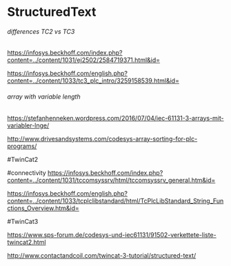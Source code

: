 # StructuredText


###### differences TC2 vs TC3
https://infosys.beckhoff.com/index.php?content=../content/1031/ej2502/2584719371.html&id=

https://infosys.beckhoff.com/english.php?content=../content/1033/tc3_plc_intro/3259158539.html&id=

###### array with variable length
https://stefanhenneken.wordpress.com/2016/07/04/iec-61131-3-arrays-mit-variabler-lnge/

http://www.drivesandsystems.com/codesys-array-sorting-for-plc-programs/

#TwinCat2

#connectivity
https://infosys.beckhoff.com/index.php?content=../content/1031/tccomsyssrv/html/tccomsyssrv_general.htm&id=

https://infosys.beckhoff.com/english.php?content=../content/1033/tcplclibstandard/html/TcPlcLibStandard_String_Functions_Overview.htm&id=


#TwinCat3

https://www.sps-forum.de/codesys-und-iec61131/91502-verkettete-liste-twincat2.html

http://www.contactandcoil.com/twincat-3-tutorial/structured-text/


